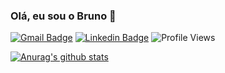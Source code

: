 ### Olá, eu sou o Bruno 👋

<!--
**iBrunoManoel/iBrunoManoel** is a ✨ _special_ ✨ repository because its `README.md` (this file) appears on your GitHub profile.

Here are some ideas to get you started:

- 🔭 I’m currently studing on IFPE (Federal Institute of Pernambuco)  ...
- 👯 I’m looking to collaborate on IFparking https://github.com/LucasFelinto/ifparking
- 📫 How to reach me: https://www.linkedin.com/in/bruno-manoel-2333001b8/ brunomanoel2019.2019@gmail.com
- ⚡ Fun fact: ...
-->
[![Gmail Badge](https://img.shields.io/badge/-brunomanoel2019.2019@gmail.com-c14438?style=flat&logo=Gmail&logoColor=white)](mailto:brunomanoel2019.2019@gmail.com "Connect via Email")
[![Linkedin Badge](https://img.shields.io/badge/Bruno-Manoel-0790311a1?style=flat&logo=Linkedin&logoColor=white)](https://www.linkedin.com/in/bruno-manoel-2333001b8/ "Connect on LinkedIn")
![Profile Views](https://komarev.com/ghpvc/?username=iBrunoManoel&color=7802aa)

  [![Anurag's github stats](https://github-readme-stats.vercel.app/api?username=iBrunoManoel&count_private=true&hide=stars&show_icons=true&theme=buefy)](https://github.com/iBrunoManoel)

